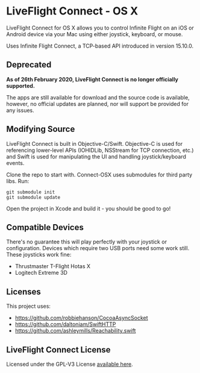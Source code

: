 # LiveFlight Connect - OS X
LiveFlight Connect for OS X allows you to control Infinite Flight on an iOS or Android device via your Mac using either joystick, keyboard, or mouse. 

Uses Infinite Flight Connect, a TCP-based API introduced in version 15.10.0.

## Deprecated

**As of 26th February 2020, LiveFlight Connect is no longer officially supported.**

The apps are still available for download and the source code is available, however, no official updates are planned, nor will support be provided for any issues.

Modifying Source
------------
LiveFlight Connect is built in Objective-C/Swift. Objective-C is used for referencing lower-level APIs (IOHIDLib, NSStream for TCP connection, etc.) and Swift is used for manipulating the UI and handling joystick/keyboard events. 

Clone the repo to start with. Connect-OSX uses submodules for third party libs. Run:

    git submodule init
    git submodule update

Open the project in Xcode and build it - you should be good to go! 

Compatible Devices
------------
There's no guarantee this will play perfectly with your joystick or configuration. Devices which require two USB ports need some work still. These joysticks work fine:
  * Thrustmaster T-Flight Hotas X
  * Logitech Extreme 3D

Licenses
-----------
This project uses:
 * https://github.com/robbiehanson/CocoaAsyncSocket
 * https://github.com/daltoniam/SwiftHTTP
 * https://github.com/ashleymills/Reachability.swift
 
 
LiveFlight Connect License
-----------
Licensed under the GPL-V3 License <a href="https://github.com/LiveFlightApp/Connect-OSX/blob/master/LICENSE">available here</a>.
